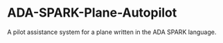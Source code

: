 # ADA-SPARK-Plane-Autopilot
A pilot assistance system for a plane written in the ADA SPARK language.
